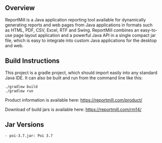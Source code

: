 Overview
--------------------------

ReportMill is a Java application reporting tool available for dynamically generating reports and web pages from Java applications in formats such as HTML, PDF, CSV, Excel, RTF and Swing. ReportMill combines an easy-to-use page layout application and a powerful Java API in a single compact jar file, which is easy to integrate into custom Java applications for the desktop and web.

Build Instructions
--------------------------

This project is a gradle project, which should import easily into any standard Java IDE. It can also be built and run from the command line like this:

    ./gradlew build
    ./gradlew run

Product information is available here: https://reportmill.com/product/

Download of build jars is available here: https://reportmill.com/rm14/

Jar Versions
---------------

	- poi-3.7.jar: Poi 3.7
